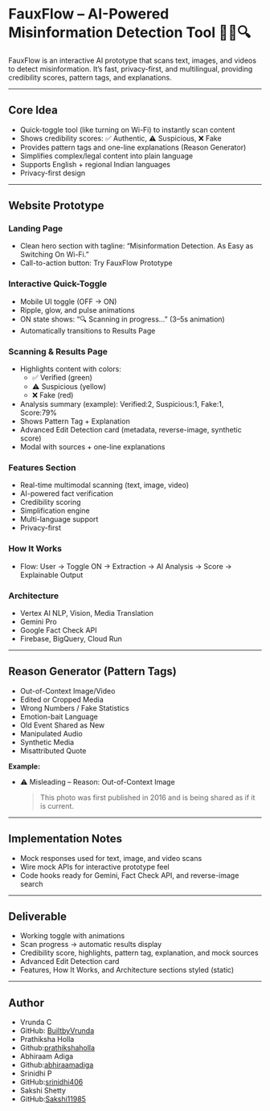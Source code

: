 # FauxFlow – AI-Powered Misinformation Detection Tool 🕵️‍♀️🔍

FauxFlow is an interactive AI prototype that scans text, images, and videos to detect misinformation. It’s fast, privacy-first, and multilingual, providing credibility scores, pattern tags, and explanations.

---

## Core Idea
- Quick-toggle tool (like turning on Wi-Fi) to instantly scan content
- Shows credibility scores: ✅ Authentic, ⚠ Suspicious, ❌ Fake
- Provides pattern tags and one-line explanations (Reason Generator)
- Simplifies complex/legal content into plain language
- Supports English + regional Indian languages
- Privacy-first design

---

## Website Prototype

### Landing Page
- Clean hero section with tagline: “Misinformation Detection. As Easy as Switching On Wi-Fi.”
- Call-to-action button: Try FauxFlow Prototype

### Interactive Quick-Toggle
- Mobile UI toggle (OFF → ON)
- Ripple, glow, and pulse animations
- ON state shows: “🔍 Scanning in progress…” (3–5s animation)
- Automatically transitions to Results Page

### Scanning & Results Page
- Highlights content with colors:
  - ✅ Verified (green)
  - ⚠ Suspicious (yellow)
  - ❌ Fake (red)
- Analysis summary (example): Verified:2, Suspicious:1, Fake:1, Score:79%
- Shows Pattern Tag + Explanation
- Advanced Edit Detection card (metadata, reverse-image, synthetic score)
- Modal with sources + one-line explanations

### Features Section
- Real-time multimodal scanning (text, image, video)
- AI-powered fact verification
- Credibility scoring
- Simplification engine
- Multi-language support
- Privacy-first

### How It Works
- Flow: User → Toggle ON → Extraction → AI Analysis → Score → Explainable Output

### Architecture
- Vertex AI NLP, Vision, Media Translation
- Gemini Pro
- Google Fact Check API
- Firebase, BigQuery, Cloud Run

---

## Reason Generator (Pattern Tags)
- Out-of-Context Image/Video
- Edited or Cropped Media
- Wrong Numbers / Fake Statistics
- Emotion-bait Language
- Old Event Shared as New
- Manipulated Audio
- Synthetic Media
- Misattributed Quote

**Example:**
- ⚠ Misleading – Reason: Out-of-Context Image
  > This photo was first published in 2016 and is being shared as if it is current.

---

## Implementation Notes
- Mock responses used for text, image, and video scans
- Wire mock APIs for interactive prototype feel
- Code hooks ready for Gemini, Fact Check API, and reverse-image search

---


## Deliverable
- Working toggle with animations
- Scan progress → automatic results display
- Credibility score, highlights, pattern tag, explanation, and mock sources
- Advanced Edit Detection card
- Features, How It Works, and Architecture sections styled (static)

---

## Author
- Vrunda C
- GitHub: [BuiltbyVrunda](https://github.com/BuiltbyVrunda)
- Prathiksha Holla
- Github:[prathikshaholla](https://github.com/prathikshaholla)
- Abhiraam Adiga
- Github:[abhiraamadiga](https://github.com/abhiraamadiga)
- Srinidhi P
- GitHub:[srinidhi406](https://github.com/srinidhi406)
- Sakshi Shetty
- GitHub:[Sakshi11985](https://github.com/Sakshi11985)

